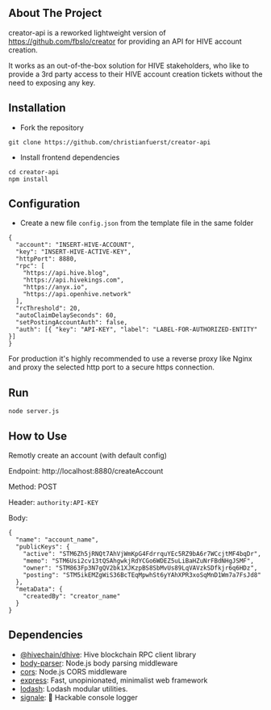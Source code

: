 ## About The Project
creator-api is a reworked lightweight version of https://github.com/fbslo/creator for providing an API for HIVE account creation.

It works as an out-of-the-box solution for HIVE stakeholders, who like to provide a 3rd party access to their HIVE account creation tickets without the need to exposing any key.

## Installation
- Fork the repository
````
git clone https://github.com/christianfuerst/creator-api
````

- Install frontend dependencies
````
cd creator-api
npm install
````

## Configuration
- Create a new file ``config.json`` from the template file in the same folder

````
{
  "account": "INSERT-HIVE-ACCOUNT",
  "key": "INSERT-HIVE-ACTIVE-KEY",
  "httpPort": 8880,
  "rpc": [
    "https://api.hive.blog",
    "https://api.hivekings.com",
    "https://anyx.io",
    "https://api.openhive.network"
  ],
  "rcThreshold": 20,
  "autoClaimDelaySeconds": 60,
  "setPostingAccountAuth": false,
  "auth": [{ "key": "API-KEY", "label": "LABEL-FOR-AUTHORIZED-ENTITY" }]
}
````

For production it's highly recommended to use a reverse proxy like Nginx and proxy the selected http port to a secure https connection.

## Run
````
node server.js
````

## How to Use
Remotly create an account (with default config)

Endpoint: http://localhost:8880/createAccount

Method: POST

Header: `authority:API-KEY`

Body:
````
{
  "name": "account_name",
  "publicKeys": {
    "active": "STM6Zh5jRNQt7AhVjWmKpG4FdrrquYEc5RZ9bA6r7WCcjtMF4bqDr",
    "memo": "STM6Usi2cv13tQSAhgwkjRdYCGo6WDEZ5uLiBaHZuNrFBdNHgJSMF",
    "owner": "STM863Fp3N7gQV2bk1XJKzpBS8SbMvUs89LqVAVzkSDfkjr6q6HDz",
    "posting": "STM5ikEMZgWiS36BcTEqMpwhSt6yYAhXPR3xoSqMnD1Wm7a7FsJd8"
  },
  "metaData": {
    "createdBy": "creator_name"
  }
}
````


## Dependencies

- [@hivechain/dhive](https://ghub.io/@hivechain/dhive): Hive blockchain RPC client library
- [body-parser](https://ghub.io/body-parser): Node.js body parsing middleware
- [cors](https://ghub.io/cors): Node.js CORS middleware
- [express](https://ghub.io/express): Fast, unopinionated, minimalist web framework
- [lodash](https://ghub.io/lodash): Lodash modular utilities.
- [signale](https://ghub.io/signale): 👋 Hackable console logger
